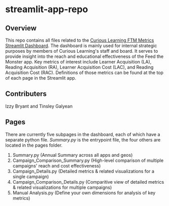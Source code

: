 # streamlit-app-repo

## Overview
This repo contains all files related to the [Curious Learning FTM Metrics Streamlit Dashboard](https://cl-ftm-dash.streamlit.app/). The dashboard is mainly used for internal strategic purposes by members of Curious Learning's staff and board. It serves to provide insight into the reach and educational effectiveness of the Feed the Monster app. Key metrics of interest include Learner Acquisition (LA), Reading Acquisition (RA), Learner Acquisition Cost (LAC), and Reading Acquisition Cost (RAC). Definitions of those metrics can be found at the top of each page in the Streamlit app. 

## Contributers
Izzy Bryant and Tinsley Galyean

## Pages
There are currently five subpages in the dashboard, each of which have a separate python file. *Summary.py* is the entrypoint file, the four others are located in the pages folder.
1. Summary.py (Annual Summary across all apps and geos)
2. Campaign_Comparison_Summary.py (High-level comparison of multiple campaigns' reach and cost effectiveness)
3. Campaign_Details.py (Detailed metrics & related visualizations for a single campaign)
4. Campaign_Comparison_Details.py (Comparitive view of detailed metrics & related visualizations for multiple campaigns)
5. Manual Analysis.py (Define your own dimensions for analysis of key metrics)
